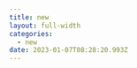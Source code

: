 ```yaml
---
title: new
layout: full-width
categories:
  - new
date: 2023-01-07T08:28:20.993Z
---
```

<head> 

<base href="/"> 

</head>